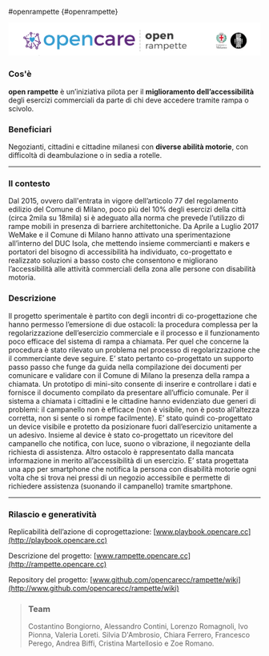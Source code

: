 #openrampette {#openrampette}

![](../assets/one-pager-rampette.png)

### Cos'è
**open rampette** è un’iniziativa pilota per il **miglioramento dell’accessibilità** degli esercizi
commerciali da parte di chi deve accedere tramite rampa o scivolo.

### Beneficiari
Negozianti, cittadini e cittadine milanesi con **diverse abilità motorie**, con difficoltà di deambulazione o in sedia a rotelle.

---

### Il contesto
Dal 2015, ovvero dall'entrata in vigore
dell’articolo 77 del regolamento edilizio
del Comune di Milano, poco più del 10%
degli esercizi della città (circa 2mila su
18mila) si è adeguato alla norma che
prevede l’utilizzo di rampe mobili in
presenza di barriere architettoniche.
Da Aprile a Luglio 2017 WeMake e il
Comune di Milano hanno attivato una
sperimentazione all’interno del DUC Isola,
che mettendo insieme commercianti e
makers e portatori del bisogno di
accessibilità ha individuato,
co-progettato e realizzato soluzioni a
basso costo che consentono e migliorano
l’accessibilità alle attività commerciali
della zona alle persone con disabilità
motoria.

### Descrizione
Il progetto sperimentale è partito con
degli incontri di co-progettazione che
hanno permesso l’emersione di due
ostacoli: la procedura complessa per la
regolarizzazione dell’esercizio
commerciale e il processo e il
funzionamento poco efficace del sistema
di rampa a chiamata.
Per quel che concerne la procedura è
stato rilevato un problema nel processo di
regolarizzazione che il commerciante
deve seguire. E’ stato pertanto
co-progettato un supporto passo passo
che funge da guida nella compilazione
dei documenti per comunicare e validare
con il Comune di Milano la presenza della
rampa a chiamata. Un prototipo di
mini-sito consente di inserire e
controllare i dati e fornisce il documento
compilato da presentare all’ufficio
comunale.
Per il sistema a chiamata i cittadini e le
cittadine hanno evidenziato due generi di
problemi: il campanello non è efficace
(non è visibile, non è posto all’altezza
corretta, non si sente o si rompe
facilmente).
E’ stato quindi co-progettato un device
visibile e protetto da posizionare fuori
dall’esercizio unitamente a un adesivo.
Insieme al device è stato co-progettato un
ricevitore del campanello che notifica,
con luce, suono o vibrazione, il negoziante
della richiesta di assistenza. Altro ostacolo
è rappresentato dalla mancata
informazione in merito all’accessibilità di
un esercizio. E’ stata progettata una app
per smartphone che notifica la persona
con disabilità motorie ogni volta che si
trova nei pressi di un negozio accessibile e
permette di richiedere assistenza
(suonando il campanello) tramite
smartphone.

---

### Rilascio e generatività
Replicabilità dell’azione di coprogettazione: [www.playbook.opencare.cc](http://playbook.opencare.cc)

Descrizione del progetto: [www.rampette.opencare.cc](http://rampette.opencare.cc)

Repository del progetto: [www.github.com/opencarecc/rampette/wiki](http://www.github.com/opencarecc/rampette/wiki)

> ### Team
> Costantino Bongiorno, Alessandro Contini, Lorenzo Romagnoli, Ivo Pionna, Valeria Loreti.
> Silvia D'Ambrosio, Chiara Ferrero, Francesco Perego, Andrea Biffi, Cristina Martellosio e
Zoe Romano.